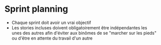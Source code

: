 # Sprint planning

* Chaque sprint doit avoir un vrai objectif
* Les stories incluses doivent obligatoirement être indépendantes les unes des autres afin d'éviter aux binômes de se "marcher sur les pieds" ou d'être en attente du travail d'un autre